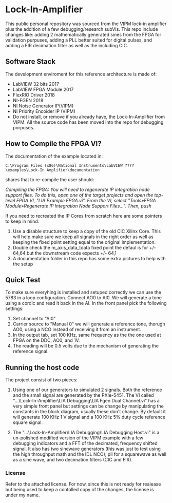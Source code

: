 # Lock-In-Amplifier

This public personal repository was sourced from the VIPM lock-in amplifier plus the addition of a few debugging/research subVIs. This repo include changes like: adding 2 mathematically generated sines from the FPGA for validation purpuses, adding a PLL better suited for digital pulses, and adding a FIR decimation filter as well as the including CIC.

## Software Stack

The development enviroment for this reference architecture is made of:

- LabVIEW 32 bits 2017
- LabVIEW FPGA Module 2017
- FlexRIO Driver 2018
- NI-FGEN 2018
- NI Noise Generator IP(VIPM)
- NI Priority Encoider IP (VIPM)
- Do not install, or remove if you already have, the Lock-In-Amplifier from VIPM. All the source code has been moved into the repo for debugging porpuses.

## How to Compile the FPGA VI?

The documentation of the example located in: 

```
C:\Program Files (x86)\National Instruments\LabVIEW ????\examples\Lock-In Amplifier\documentation
```
shares that to re-compile the user should:

_Compiling the FPGA: You will need to regenerate IP integration node support files. To do this, open one of the target projects and open the top-level FPGA VI, "LIA Example FPGA.vi". From the VI, select "Tools»FPGA Module»Regenerate IP Integration Node Support Files...". Then, push_

If you need to recreated the IP Cores from scratch here are some pointers to keep in mind:

1. Use a disable structure to keep a copy of the old CIC Xilinx Core. This will help make sure we keep all signals in the right order as well as keeping the fixed point setting equal to the original implementation.
2. Double check the m_axis_data_tdata fixed point the defaul is for +/- 64,64 but the downstream code expects +/- 64,1
3. A documentation folder in this repo has some extra pictures to help with the setup

## Quick Test

To make sure everyhing is installed and setuped correctly we can use the 5783 in a loop configuration. Connect AO0 to AI0. We will generate a tone using a cordic and read it back in the AI. In the front panel pick the following settings:

1. Set channel to "AI0"
2. Carrier source to "Manual 0" we will generate a reference tone, thorugh AO0, using a NCO instead of receiving it from an instrument. 
3. In the output tab, set 100 KHz, same frequency as the the one used at FPGA on the DDC, AO0, and 1V.
4. The reading will be 0.5 volts due to the mechanism of generating the reference signal.

## Running the host code

The project consist of two pieces: 

1) Using one of our generators to simulated 2 signals. Both the reference and the small signal are generated by the PXIe-5451. The VI called "...\Lock-In-Amplifier\LIA Debugging\LIA Fgen Dual Channel.vi" has a very simple front panel but settings can be change by manipulating the constants in the block diagram, usually these don't change. By default it will generate 100 KHz 1 V signal and a 100 KHz 5% duty cycle reference square signal. 

2) The "...\Lock-In-Amplifier\LIA Debugging\LIA Debugging Host.vi" is a un-polished modified version of the VIPM example with a few debugging indicators and a FFT of the decimated, frequency shifted signal. It also has two sinewave generators (this was just to test using the high throughput math and the IDL NCO), pll for a squarewave as well as a sine wave, and two decimation filters (CIC and FIR).

### License

Refer to the attached license. For now, since this is not ready for realease but being used to keep a contolled copy of the changes, the license is under my name.
